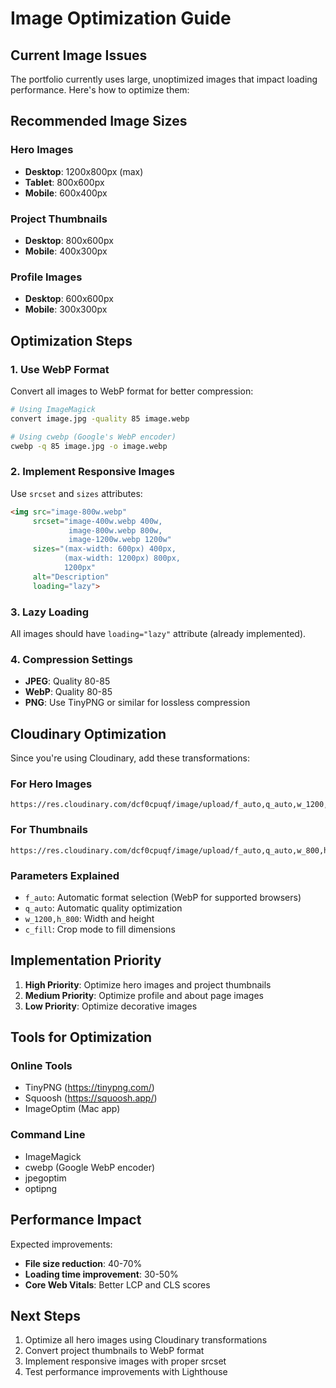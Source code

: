 # Image Optimization Guide

## Current Image Issues
The portfolio currently uses large, unoptimized images that impact loading performance. Here's how to optimize them:

## Recommended Image Sizes

### Hero Images
- **Desktop**: 1200x800px (max)
- **Tablet**: 800x600px
- **Mobile**: 600x400px

### Project Thumbnails
- **Desktop**: 800x600px
- **Mobile**: 400x300px

### Profile Images
- **Desktop**: 600x600px
- **Mobile**: 300x300px

## Optimization Steps

### 1. Use WebP Format
Convert all images to WebP format for better compression:
```bash
# Using ImageMagick
convert image.jpg -quality 85 image.webp

# Using cwebp (Google's WebP encoder)
cwebp -q 85 image.jpg -o image.webp
```

### 2. Implement Responsive Images
Use `srcset` and `sizes` attributes:

```html
<img src="image-800w.webp"
     srcset="image-400w.webp 400w,
             image-800w.webp 800w,
             image-1200w.webp 1200w"
     sizes="(max-width: 600px) 400px,
            (max-width: 1200px) 800px,
            1200px"
     alt="Description"
     loading="lazy">
```

### 3. Lazy Loading
All images should have `loading="lazy"` attribute (already implemented).

### 4. Compression Settings
- **JPEG**: Quality 80-85
- **WebP**: Quality 80-85
- **PNG**: Use TinyPNG or similar for lossless compression

## Cloudinary Optimization
Since you're using Cloudinary, add these transformations:

### For Hero Images
```
https://res.cloudinary.com/dcf0cpuqf/image/upload/f_auto,q_auto,w_1200,h_800,c_fill/v1745145351/image.jpg
```

### For Thumbnails
```
https://res.cloudinary.com/dcf0cpuqf/image/upload/f_auto,q_auto,w_800,h_600,c_fill/v1745145351/image.jpg
```

### Parameters Explained
- `f_auto`: Automatic format selection (WebP for supported browsers)
- `q_auto`: Automatic quality optimization
- `w_1200,h_800`: Width and height
- `c_fill`: Crop mode to fill dimensions

## Implementation Priority

1. **High Priority**: Optimize hero images and project thumbnails
2. **Medium Priority**: Optimize profile and about page images
3. **Low Priority**: Optimize decorative images

## Tools for Optimization

### Online Tools
- TinyPNG (https://tinypng.com/)
- Squoosh (https://squoosh.app/)
- ImageOptim (Mac app)

### Command Line
- ImageMagick
- cwebp (Google WebP encoder)
- jpegoptim
- optipng

## Performance Impact
Expected improvements:
- **File size reduction**: 40-70%
- **Loading time improvement**: 30-50%
- **Core Web Vitals**: Better LCP and CLS scores

## Next Steps
1. Optimize all hero images using Cloudinary transformations
2. Convert project thumbnails to WebP format
3. Implement responsive images with proper srcset
4. Test performance improvements with Lighthouse
